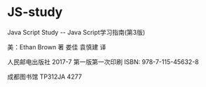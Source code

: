 # JS-study
Java Script Study -- Java Script学习指南(第3版)

美：Ethan Brown 著
娄佳 袁慎建 译

人民邮电出版社 2017-7 第一版第一次印刷
ISBN: 978-7-115-45632-8

成都图书馆 TP312JA 4277
